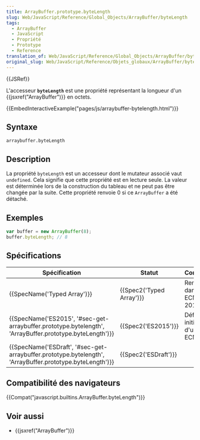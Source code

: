 ```yaml
---
title: ArrayBuffer.prototype.byteLength
slug: Web/JavaScript/Reference/Global_Objects/ArrayBuffer/byteLength
tags:
  - ArrayBuffer
  - JavaScript
  - Propriété
  - Prototype
  - Reference
translation_of: Web/JavaScript/Reference/Global_Objects/ArrayBuffer/byteLength
original_slug: Web/JavaScript/Reference/Objets_globaux/ArrayBuffer/byteLength
---
```

{{JSRef}}

L'accesseur **`byteLength`** est une propriété représentant la longueur d'un {{jsxref("ArrayBuffer")}} en octets.

{{EmbedInteractiveExample("pages/js/arraybuffer-bytelength.html")}}

## Syntaxe

    arraybuffer.byteLength

## Description

La propriété `byteLength` est un accesseur dont le mutateur associé vaut `undefined`. Cela signifie que cette propriété est en lecture seule. La valeur est déterminée lors de la construction du tableau et ne peut pas être changée par la suite. Cette propriété renvoie 0 si ce `ArrayBuffer` a été détaché.

## Exemples

```js
var buffer = new ArrayBuffer(8);
buffer.byteLength; // 8
```

## Spécifications

| Spécification                                                                                                                                | Statut                           | Commentaires                                    |
| -------------------------------------------------------------------------------------------------------------------------------------------- | -------------------------------- | ----------------------------------------------- |
| {{SpecName('Typed Array')}}                                                                                                         | {{Spec2('Typed Array')}} | Remplacée dans ECMAScript 2015.                 |
| {{SpecName('ES2015', '#sec-get-arraybuffer.prototype.bytelength', 'ArrayBuffer.prototype.byteLength')}}     | {{Spec2('ES2015')}}         | Définition initiale au sein d'un standard ECMA. |
| {{SpecName('ESDraft', '#sec-get-arraybuffer.prototype.bytelength', 'ArrayBuffer.prototype.byteLength')}} | {{Spec2('ESDraft')}}     |                                                 |

## Compatibilité des navigateurs

{{Compat("javascript.builtins.ArrayBuffer.byteLength")}}

## Voir aussi

- {{jsxref("ArrayBuffer")}}
